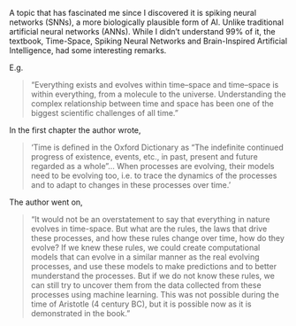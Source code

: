 A topic that has fascinated me since I discovered it is spiking neural networks (SNNs), a more biologically plausible form of AI. Unlike traditional artificial neural networks (ANNs). While I didn’t understand 99% of it, the textbook, Time-Space, Spiking Neural Networks and Brain-Inspired Artificial Intelligence, had some interesting remarks. 

E.g.

> “Everything exists and evolves within time–space and time–space is within everything, from a molecule to the universe. Understanding the complex relationship between time and space has been one of the biggest scientific challenges of all time.”

In the first chapter the author wrote,

> ‘Time is defined in the Oxford Dictionary as “The indefinite continued progress of existence, events, etc., in past, present and future regarded as a whole”… When processes are evolving, their models need to be evolving too, i.e. to trace the dynamics of the processes and to adapt to changes in these processes over time.’

The author went on,

> “It would not be an overstatement to say that everything in nature evolves in time-space. But what are the rules, the laws that drive these processes, and how these rules change over time, how do they evolve? If we knew these rules, we could create computational models that can evolve in a similar manner as the real evolving processes, and use these models to make predictions and to better munderstand the processes. But if we do not know these rules, we can still try to uncover them from the data collected from these processes using machine learning. This was not possible during the time of Aristotle (4 century BC), but it is possible now as it is demonstrated in the book.”

